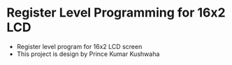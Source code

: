 # Register Level Programming for 16x2 LCD 
<ul>
<li>Register level program for 16x2 LCD screen</li>
<li>This project is design by Prince Kumar Kushwaha</li>
</ul>
